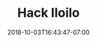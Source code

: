 ---
title: "Hack Iloilo"
date: 2018-10-03T16:43:47-07:00
draft: false

description: Hack Iloilo is an annual hackathon held in Iloilo City, Philippines.
img: https://hackiloilo.com/img/logo/favicon.png
alt:
---